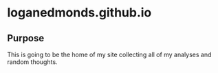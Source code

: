 # loganedmonds.github.io

## Purpose
This is going to be the home of my site collecting all of my analyses and random thoughts.
